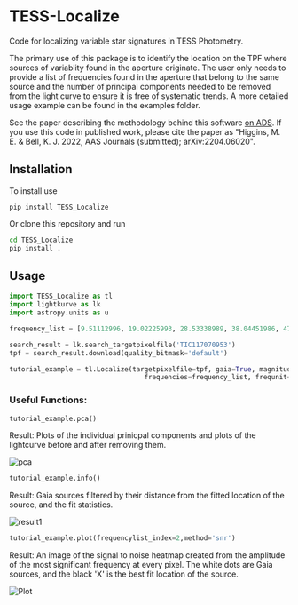 # TESS-Localize
Code for localizing variable star signatures in TESS Photometry.

The primary use of this package is to identify the location on the TPF where sources of variablity found in the aperture originate. The user only needs to provide a list of frequencies found in the aperture that belong to the same source and the number of principal components needed to be removed from the light curve to ensure it is free of systematic trends. A more detailed usage example can be found in the examples folder.

See the paper describing the methodology behind this software [on ADS](https://ui.adsabs.harvard.edu/abs/2022arXiv220406020H/abstract). If you use this code in published work, please cite the paper as "Higgins, M. E. & Bell, K. J. 2022, AAS Journals (submitted); arXiv:2204.06020".

## Installation 

To install use 

```pip install TESS_Localize```

Or clone this repository and run 
```bash
cd TESS_Localize
pip install .
```

## Usage

```python
import TESS_Localize as tl
import lightkurve as lk
import astropy.units as u

frequency_list = [9.51112996, 19.02225993, 28.53338989, 38.04451986, 47.55564982, 57.06677979, 66.57790975, 76.08903972]

search_result = lk.search_targetpixelfile('TIC117070953')
tpf = search_result.download(quality_bitmask='default')

tutorial_example = tl.Localize(targetpixelfile=tpf, gaia=True, magnitude_limit=18,
                                  frequencies=frequency_list, frequnit=u.uHz, principal_components = 3)
```
### Useful Functions:
```python
tutorial_example.pca()
```
Result: Plots of the individual prinicpal components and plots of the lightcurve before and after removing them.

![pca](https://github.com/Higgins00/TESS-Localizer/blob/main/pca.png)

```python
tutorial_example.info()
```
Result: Gaia sources filtered by their distance from the fitted location of the source, and the fit statistics.

![result1](https://github.com/Higgins00/TESS-Localizer/blob/main/result.png)

```python
tutorial_example.plot(frequencylist_index=2,method='snr')
```
Result: An image of the signal to noise heatmap created from the amplitude of the most significant frequency at every pixel. The white dots are Gaia sources, and the black 'X' is the best fit location of the source.

![Plot](https://github.com/Higgins00/TESS-Localizer/blob/main/SNR.png)
